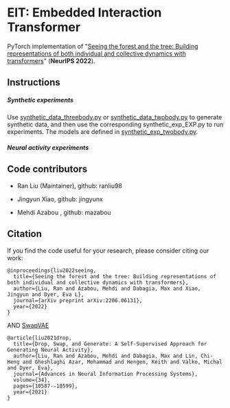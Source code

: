 # EIT: Embedded Interaction Transformer
PyTorch implementation of "[Seeing the forest and the tree: Building 
representations of both individual and collective dynamics with transformers](https://arxiv.org/pdf/2206.06131.pdf)" (**NeurIPS 2022**).


## Instructions

##### Synthetic experiments

Use [synthetic_data_threebody.py](https://github.com/nerdslab/EIT/blob/main/synthetic_data_threebody.py) or 
[synthetic_data_twobody.py](https://github.com/nerdslab/EIT/blob/main/synthetic_data_twobody.py)
to generate synthetic data, and then use the corresponding synthetic_exp_EXP.py to run experiments.
The models are defined in [synthetic_exp_twobody.py](https://github.com/nerdslab/EIT/blob/main/synthetic_exp_twobody.py).

##### Neural activity experiments




## Code contributors

- Ran Liu (Maintainer), github: ranliu98

- Jingyun Xiao, github: jingyunx

- Mehdi Azabou , github: mazabou



## Citation
If you find the code useful for your research, please consider citing our work:

```
@inproceedings{liu2022seeing,
  title={Seeing the forest and the tree: Building representations of both individual and collective dynamics with transformers},
  author={Liu, Ran and Azabou, Mehdi and Dabagia, Max and Xiao, Jingyun and Dyer, Eva L},
  journal={arXiv preprint arXiv:2206.06131},
  year={2022}
}
```

AND [SwapVAE](https://github.com/nerdslab/SwapVAE)

```
@article{liu2021drop,
  title={Drop, Swap, and Generate: A Self-Supervised Approach for Generating Neural Activity},
  author={Liu, Ran and Azabou, Mehdi and Dabagia, Max and Lin, Chi-Heng and Gheshlaghi Azar, Mohammad and Hengen, Keith and Valko, Michal and Dyer, Eva},
  journal={Advances in Neural Information Processing Systems},
  volume={34},
  pages={10587--10599},
  year={2021}
}
```
